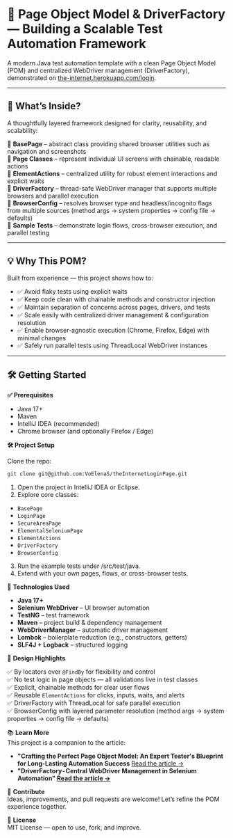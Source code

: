 # 🧱 Page Object Model & DriverFactory — Building a Scalable Test Automation Framework

A modern Java test automation template with a clean Page Object Model (POM) and centralized WebDriver management (DriverFactory), demonstrated on  [the-internet.herokuapp.com/login](https://the-internet.herokuapp.com/login).

---

## 🚀 What’s Inside?

A thoughtfully layered framework designed for clarity, reusability, and scalability:

🔹 **BasePage** – abstract class providing shared browser utilities such as navigation and screenshots  
🔹 **Page Classes** – represent individual UI screens with chainable, readable actions  
🔹 **ElementActions** – centralized utility for robust element interactions and explicit waits  
🔹 **DriverFactory** – thread-safe WebDriver manager that supports multiple browsers and parallel execution  
🔹 **BrowserConfig** – resolves browser type and headless/incognito flags from multiple sources (method args → system properties → config file → defaults)  
🔹 **Sample Tests** – demonstrate login flows, cross-browser execution, and parallel testing  

---

## 💡 Why This POM?

Built from experience — this project shows how to:

- ✅ Avoid flaky tests using explicit waits
- ✅ Keep code clean with chainable methods and constructor injection
- ✅ Maintain separation of concerns across pages, drivers, and tests
- ✅ Scale easily with centralized driver management & configuration resolution
- ✅ Enable browser-agnostic execution (Chrome, Firefox, Edge) with minimal changes
- ✅ Safely run parallel tests using ThreadLocal WebDriver instances

---

## 🛠 Getting Started

**✅ Prerequisites**

- Java 17+
- Maven
- IntelliJ IDEA (recommended)
- Chrome browser (and optionally Firefox / Edge)

**🛠️ Project Setup**

Clone the repo:
```bash
git clone git@github.com:VoElenaS/theInternetLoginPage.git
```
1. Open the project in IntelliJ IDEA or Eclipse.
2. Explore core classes:
- `BasePage`
- `LoginPage`
- `SecureAreaPage`
- `ElementalSeleniumPage`
- `ElementActions`
- `DriverFactory`
- `BrowserConfig`
3. Run the example tests under /src/test/java.
4. Extend with your own pages, flows, or cross-browser tests.
 
🧰 **Technologies Used**

- **Java 17+**
- **Selenium WebDriver** – UI browser automation
- **TestNG** – test framework
- **Maven** – project build & dependency management
- **WebDriverManager** – automatic driver management
- **Lombok** – boilerplate reduction (e.g., constructors, getters)
- **SLF4J + Logback** – structured logging

🧭 **Design Highlights**  

✅ By locators over `@FindBy` for flexibility and control  
✅ No test logic in page objects — all validations live in test classes  
✅ Explicit, chainable methods for clear user flows  
✅ Reusable `ElementActions` for clicks, inputs, waits, and alerts  
✅ DriverFactory with ThreadLocal for safe parallel execution  
✅ BrowserConfig with layered parameter resolution (method args → system properties → config file → defaults)

📚 **Learn More**  
This project is a companion to the article:

* **"Crafting the Perfect Page Object Model: An Expert Tester's Blueprint for Long-Lasting Automation Success**
[Read the article →](https://medium.com/@VElanaS/b818c6ef6a90?source=friends_link&sk=32d065ebd7806736428197ac9d3fe4fe)
* **"DriverFactory - Central WebDriver Management in Selenium Automation" [Read the article →](https://medium.com/@VElanaS/1a5c807a3c2f?source=friends_link&sk=d30f14fc0f0e4a85bcbbf2078d6fdd5b)**

🤝 **Contribute**  
Ideas, improvements, and pull requests are welcome! Let’s refine the POM experience together.

📄 **License**  
MIT License — open to use, fork, and improve.